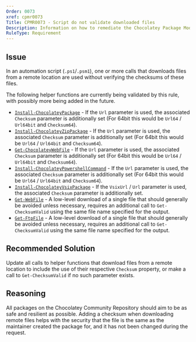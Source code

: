 ```yaml
---
Order: 0073
xref: cpmr0073
Title: CPMR0073 - Script do not validate downloaded files
Description: Information on how to remediate the Chocolatey Package Moderation Rule 0073.
RuleType: Requirement
---
```


<?! Include "../../../../../shared/package-validator-rule-requirement.txt" /?>

## Issue

In an automation script (`.ps1`/`.psm1`), one or more calls that downloads files from a remote location are used without verifying the checksums of these files.

The following helper functions are currently being validated by this rule, with possibly more being added in the future.

- [`Install-ChocolateyPackage`](xref:install-chocolateypackage) - If the `Url` parameter is used, the associated `Checksum` parameter is additionally set (For 64bit this would be `Url64` / `Url64bit` and `Checksum64`).
- [`Install-ChocolateyZipPackage`](xref:install-chocolateyzippackage) - If the `Url` parameter is used, the associated `Checksum` parameter is additionally set (For 64bit this would be `Url64` / `Url64bit` and `Checksum64`).
- [`Get-ChocolateyWebFile`](xref:get-chocolateywebfile) - If the `Url` parameter is used, the associated `Checksum` parameter is additionally set (For 64bit this would be `Url64` / `Url64bit` and `Checksum64`).
- [`Install-ChocolateyPowershellCommand`](xref:install-chocolateypowershellcommand) - If the `Url` parameter is used, the associated `Checksum` parameter is additionally set (For 64bit this would be `Url64` / `Url64bit` and `Checksum64`).
- [`Install-ChocolateyVsixPackage`](xref:install-chocolateyvsixpackage) - If the `VsixUrl` / `Url` parameter is used, the associated `Checksum` parameter is additionally set.
- [`Get-WebFile`](xref:get-webfile) - A low-level download of a single file that should generally be avoided unless necessary, requires an additional call to `Get-ChecksumValid` using the same file name specified for the output.
- [`Get-FtpFile`](xref:get-ftpfile) - A low-level download of a single file that should generally be avoided unless necessary, requires an additional call to `Get-ChecksumValid` using the same file name specified for the output.

## Recommended Solution

Update all calls to helper functions that download files from a remote location to include the use of their respective `Checksum` property, or make a call to `Get-ChecksumValid` if no such parameter exists.

## Reasoning

All packages on the Chocolatey Community Repository should aim to be as safe and resilient as possible.
Adding a checksum when downloading remote files helps with the security that the file is the same as the maintainer created the package for, and it has not been changed during the request.